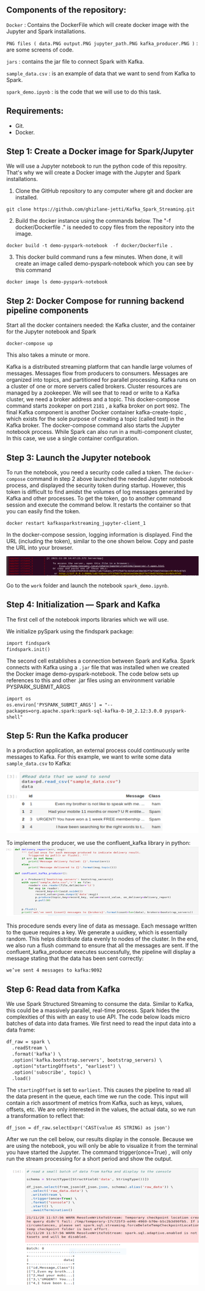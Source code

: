 
## Components of the repository:

`Docker` : Contains the DockerFile which will create docker image with the Jupyter and Spark installations.

`PNG files ( data.PNG output.PNG jupyter_path.PNG kafka_producer.PNG )` : are some screens of code.

`jars` : contains the jar file to connect Spark with Kafka.

`sample_data.csv` : is an example of data that we want to send from Kafka to Spark.

`spark_demo.ipynb` : is the code that we will use to do this task.

## Requirements:

- Git.
- Docker.

## Step 1: Create a Docker image for Spark/Jupyter
We will use a Jupyter notebook to run the python code of this repositry. That's why we will create a Docker image with the Jupyter and Spark installations.

1) Clone the GitHub repository to any computer where git and docker are installed.

```
git clone https://github.com/ghizlane-jetti/Kafka_Spark_Streaming.git
```

2) Build the docker instance using the commands below. The "-f docker/Dockerfile ." is needed to copy files from the repository into the image.
```
docker build -t demo-pyspark-notebook  -f docker/Dockerfile .
```
3) This docker build command runs a few minutes. When done, it will create an image called demo-pyspark-notebook which you can see by this command
```
docker image ls demo-pyspark-notebook
```
## Step 2: Docker Compose for running backend pipeline components
Start all the docker containers needed: the Kafka cluster, and the container for the Jupyter notebook and Spark
```
docker-compose up
```
This also takes a minute or more.

Kafka is a distributed streaming platform that can handle large volumes of messages. Messages flow from producers to consumers. Messages are organized into topics, and partitioned for parallel processing. Kafka runs on a cluster of one or more servers called brokers. Cluster resources are managed by a zookeeper. We will see that to read or write to a Kafka cluster, we need a broker address and a topic.
This docker-compose command starts zookeper on port `2181` , a kafka broker on port `9092`. The final Kafka component is another Docker container kafka-create-topic , which exists for the sole purpose of creating a topic (called test) in the Kafka broker.
The docker-compose command also starts the Jupyter notebook process. While Spark can also run in a multi-component cluster, In this case, we use a single container configuration.

## Step 3: Launch the Jupyter notebook

To run the notebook, you need a security code called a token. The `docker-compose` command in step 2 above launched the needed Jupyter notebook process, and displayed the security token during startup. However, this token is difficult to find amidst the volumes of log messages generated by Kafka and other processes.
To get the token, go to another command session and execute the command below. It restarts the container so that you can easily find the token.

```
docker restart kafkasparkstreaming_jupyter-client_1
```

In the docker-compose session, logging information is displayed. Find the URL (including the token), similar to the one shown below. Copy and paste the URL into your browser.

![Screenshot](jupyter_path.PNG)

Go to the `work` folder and launch the notebook `spark_demo.ipynb`.

## Step 4: Initialization — Spark and Kafka

The first cell of the notebook imports libraries which we will use.

We  initialize pySpark using the findspark package:
```
import findspark
findspark.init()
```
The second cell establishes a connection between Spark and Kafka. 
Spark connects with Kafka using a `.jar` file that was installed when we created the Docker image demo-pyspark-notebook. The code below sets up references to this and other .jar files using an environment variable PYSPARK_SUBMIT_ARGS 
```
import os
os.environ['PYSPARK_SUBMIT_ARGS'] = "--packages=org.apache.spark:spark-sql-kafka-0-10_2.12:3.0.0 pyspark-shell"
```

## Step 5: Run the Kafka producer
In a production application, an external process could continuously write messages to Kafka. For this example, we want to write some data `sample_data.csv` to Kafka:

![Screenshot](data.PNG)

To implement the producer, we use the confluent_kafka library in python:
![Screenshot](kafka_producer.PNG)

This procedure sends every line of data as message. Each message written to the queue requires a key. We generate a uuidkey, which is essentially random. This helps distribute data evenly to nodes of the cluster. In the end, we also run a flush command to ensure that all the messages are sent.
If the confluent_kafka_producer executes successfully, the pipeline will display a message stating that the data has been sent correctly:
```
we’ve sent 4 messages to kafka:9092
```
## Step 6: Read data from Kafka

We use Spark Structured Streaming to consume the data. Similar to Kafka, this could be a massively parallel, real-time process. Spark hides the complexities of this with an easy to use API. The code below loads micro batches of data into data frames. We first need to read the input data into a data frame:

```
df_raw = spark \
  .readStream \
  .format('kafka') \
  .option('kafka.bootstrap.servers', bootstrap_servers) \
  .option("startingOffsets", "earliest") \
  .option('subscribe', topic) \
  .load()
```
The `startingOffset` is set to `earliest`. This causes the pipeline to read all the data present in the queue, each time we run the code.
This input will contain a rich assortment of metrics from Kafka, such as keys, values, offsets, etc. We are only interested in the values, the actual data, so we run a transformation to reflect that:
```
df_json = df_raw.selectExpr('CAST(value AS STRING) as json')
```

After we run the cell below, our results display in the console. Because we are using the notebook, you will only be able to visualize it from the terminal you have started the Jupyter. The command trigger(once=True) , will only run the stream processing for a short period and show the output.

![Screenshot](output.PNG)

